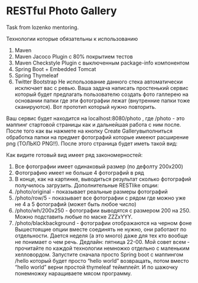 # RESTful Photo Gallery
Task from lozenko mentoring.

Технологии которые обязательны к использованию
1.	Maven
2.	Maven Jacoco Plugin с 80% покрытием тестов
3.	Maven Checkstyle Plugin с выключенным package-info компонентом
4.	Spring Boot + Embedded Tomcat
5.	Spring Thymeleaf
6.	Twitter Bootstrap
Не использование данного стека автоматически исключает вас с ревью.
Ваша задача написать простенький сервис который будет предлагать пользователю создать фото галлерею на основании папки где эти фотографии лежат (внутренние папки тоже сканируются).
Вот прототип который нужно повторить.

 

Ваш сервис будет находится на localhost:8080/photo , где /photo - это маппинг стартовой страницы как и дальнейшая работа с ним после.
После того как вы нажмете на кнопку Create Galleryвыполниться обработка папки на предмет фотографий которые имееют расширение png (ТОЛЬКО PNG!!).
После этого страница будет иметь такой вид:

 

Как видите готовый вид имеет ряд закономерностей:
1.	Все фотографии имеет одинаковый размер (по дефолту 200x200)
2.	Фотографию имеет не больше 4 фотографий в ряд
3.	В конце, как на картинке, выводиться результат сколько фотографий получилось загрузить.
Дополнительные RESTlike опции:
1.	/photo/original - показывает реальные размеры фотографий
2.	/photo/row/5 - показывает все фотографии с рядом где можно уже не 4 а 5 фотографий (может быть любое число)
3.	/photo/wh/200x250 - фотографии выводятся с размером 200 на 250. Можно подставить любые по маске ZZZxYYY.
4.	/photo/blackbackground - фотографии отображаются на черном фоне
Вышестоящие опции вместе соединять не нужно, они работают по отдельности.
Дается неделя (а это много) даже для тех кто вообще не понимает о чем речь.
Дедлайн: пятница 22-00.
Мой совет всем - прочитайте по каждой технологии немножко отдельно с маленьким хелловордом. Запустите сначала просто Spring boot c маппингом /hello который будет просто “hello world” возвращать, потом вместо “hello world” верни простой thymeleaf теймплейт. И по шажочку понемножку наращиваете мясом программу.
